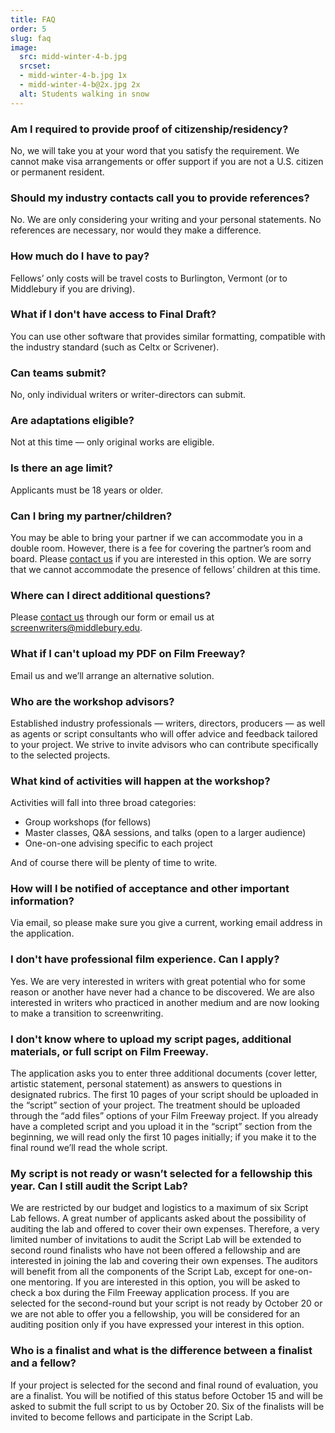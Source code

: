 ```yaml
---
title: FAQ
order: 5
slug: faq
image:
  src: midd-winter-4-b.jpg
  srcset:
  - midd-winter-4-b.jpg 1x
  - midd-winter-4-b@2x.jpg 2x
  alt: Students walking in snow
---
```



### Am I required to provide proof of citizenship/residency?

No, we will take you at your word that you satisfy the requirement. We cannot make visa arrangements or offer support if you are not a U.S. citizen or permanent resident.

### Should my industry contacts call you to provide references?

No. We are only considering your writing and your personal statements. No references are necessary, nor would they make a difference.

### How much do I have to pay?
Fellows’ only costs will be travel costs to Burlington, Vermont (or to Middlebury if you are driving).

### What if I don't have access to Final Draft?

You can use other software that provides similar formatting, compatible with the industry standard (such as Celtx or Scrivener).

### Can teams submit?

No, only individual writers or writer-directors can submit.

### Are adaptations eligible?

Not at this time &mdash; only original works are eligible.

### Is there an age limit?

Applicants must be 18 years or older.

### Can I bring my partner/children?

You may be able to bring your partner if we can accommodate you in a double room. However, there is a fee for covering the partner’s room and board. Please [contact us](https://forms.middlebury.edu/offices/news/middlebury-script-lab) if you are interested in this option. We are sorry that we cannot accommodate the presence of fellows’ children at this time.
   

### Where can I direct additional questions?

Please [contact us](https://forms.middlebury.edu/offices/news/middlebury-script-lab) through our form or email us at [screenwriters@middlebury.edu](mailto:screenwriters@middlebury.edu).

### What if I can't upload my PDF on Film Freeway?

Email us and we’ll arrange an alternative solution.

### Who are the workshop advisors?

Established industry professionals &mdash; writers, directors, producers &mdash; as well as agents or script consultants who will offer advice and feedback tailored to your project. We strive to invite advisors who can contribute specifically to the selected projects.

### What kind of activities will happen at the workshop?

Activities will fall into three broad categories:

- Group workshops (for fellows)
- Master classes, Q&A sessions, and talks (open to a larger audience)
- One-on-one advising specific to each project

And of course there will be plenty of time to write.

### How will I be notified of acceptance and other important information?

Via email, so please make sure you give a current, working email address in the application.

### I don't have professional film experience. Can I apply? 

Yes. We are very interested in writers with great potential who for some reason or another have never had a chance to be discovered. We are also interested in writers who practiced in another medium and are now looking to make a transition to screenwriting.


### I don't know where to upload my script pages, additional materials, or full script on Film Freeway.

The application asks you to enter three additional documents (cover letter, artistic statement, personal statement) as answers to questions in designated rubrics. The first 10 pages of your script should be uploaded in the “script” section of your project. The treatment should be uploaded through the “add files” options of your Film Freeway project. If you already have a completed script and you upload it in the “script” section from the beginning, we will read only the first 10 pages initially; if you make it to the final round we’ll read the whole script.


### My script is not ready or wasn’t selected for a fellowship this year. Can I still audit the Script Lab?

We are restricted by our budget and logistics to a maximum of six Script Lab fellows. A great number of applicants asked about the possibility of auditing the lab and offered to cover their own expenses. Therefore, a very limited number of invitations to audit the Script Lab will be extended to second round finalists who have not been offered a fellowship and are interested in joining the lab and covering their own expenses. The auditors will benefit from all the components of the Script Lab, except for one-on-one mentoring. If you are interested in this option, you will be asked to check a box during the Film Freeway application process. If you are selected for the second-round but your script is not ready by October 20 or we are not able to offer you a fellowship, you will be considered for an auditing position only if you have expressed your interest in this option. 


### Who is a finalist and what is the difference between a finalist and a fellow?

If your project is selected for the second and final round of evaluation, you are a finalist. You will be notified of this status before October 15 and will be asked to submit the full script to us by October 20. Six of the finalists will be invited to become fellows and participate in the Script Lab.
